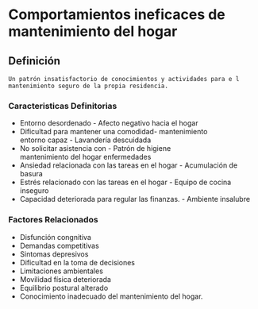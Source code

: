 # Comportamientos ineficaces de mantenimiento del hogar
## Definición
	Un patrón insatisfactorio de conocimientos y actividades para e l mantenimiento seguro de la propia residencia.

### Caracteristicas Definitorias
- Entorno desordenado  - Afecto negativo hacia el hogar  
- Dificultad para mantener una 
comodidad-   mantenimiento  
 entorno capaz  - Lavandería descuidada  
- No solicitar asistencia con  - Patrón de higiene  
 mantenimiento del hogar   enfermedades  
- Ansiedad relacionada con las 
tareas en el hogar  - Acumulación de basura  
- Estrés relacionado con las tareas 
en el hogar  - Equipo de cocina inseguro  
- Capacidad deteriorada para regular 
las finanzas.  - Ambiente insalubre

### Factores Relacionados
- Disfunción congnitiva   
- Demandas competitivas   
- Sintomas depresivos   
- Dificultad en la toma de 
decisiones   
- Limitaciones ambientales   
- Movilidad física deteriorada   
- Equilibrio postural alterado   
- Conocimiento inadecuado del 
mantenimiento del hogar.

